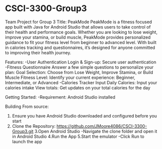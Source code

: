 # CSCI-3300-Group3
Team Project for Group 3
Title: PeakMode
	PeakMode is a fitness focused app built with Java for Android Studio that allows users to take control of their health and performance goals. Whether you are looking to lose weight, improve your stamina, or build muscle, PeakMode provides personalized guidance to fit your fitness level from beginner to advanced level. With built in calories tracking and questionnaires, it’s designed for anyone committed to improving their health journey. 

Features:
  -User Authentication
      Login & Sign-up: Secure user authentication 
  -Fitness Questionnaire
      Answer a few simple questions to personalize your plan:
      Goal Selection: Choose from Lose Weight, Improve Stamina, or Build Muscle
      Fitness Level: Identify your current experience: Beginner, Intermediate, or Advanced 
  -Calories Tracker
      Input Daily Calories: Input your calories intake
      View totals: Get updates on your total calories for the day

Getting Started:
  -Requirement: Android Studio installed
  
Building From source:
  1. Ensure you have Android Studio downloaded and configured before you start
  2. Clone the Repository: https://github.com/JMoore4086/CSCI-3300-Group3.git 
  3.Open Android Studio
    -Navigate the clone folder and open it in Android Studio
  4.Run the App
  5.Start the emulator
    -Click Run to launch the app

